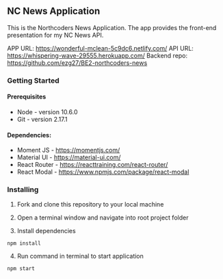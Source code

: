 ## NC News Application

This is the Northcoders News Application. The app provides the front-end presentation for my NC News API.

APP URL: https://wonderful-mclean-5c9dc6.netlify.com/
API URL: https://whispering-wave-29555.herokuapp.com/
Backend repo: https://github.com/ezg27/BE2-northcoders-news

### Getting Started

#### Prerequisites
* Node - version 10.6.0
* Git - version 2.17.1

#### Dependencies:
* Moment JS - https://momentjs.com/
* Material UI - https://material-ui.com/
* React Router - https://reacttraining.com/react-router/
* React Modal - https://www.npmjs.com/package/react-modal

### Installing

1. Fork and clone this repository to your local machine

2. Open a terminal window and navigate into root project folder

3. Install dependencies

```
npm install
```

4. Run command in terminal to start application

```
npm start
``` 
